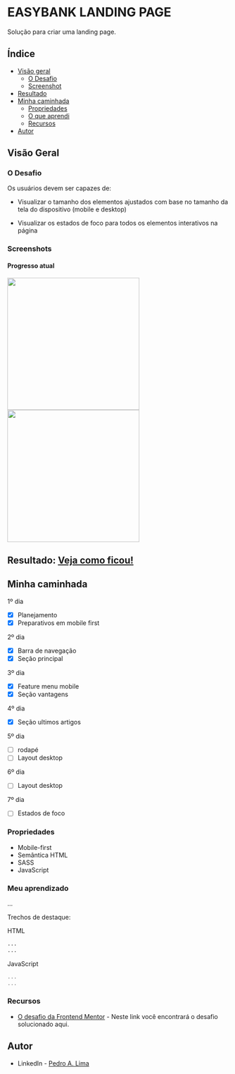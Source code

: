 # EASYBANK LANDING PAGE
Solução para criar uma landing page.

## Índice

- [Visão geral](#visao-geral)
  - [O Desafio](#o-desafio)
  - [Screenshot](#screenshot)
- [Resultado](#resultado)
- [Minha caminhada](#minha-caminhada)
  - [Propriedades](#propriedades)
  - [O que aprendi](#o-que-aprendi)
  - [Recursos](#recursos)
- [Autor](#autor)

## Visão Geral

### O Desafio

Os usuários devem ser capazes de:

- Visualizar o tamanho dos elementos ajustados com base no tamanho da tela do dispositivo (mobile e desktop)

- Visualizar os estados de foco para todos os elementos interativos na página

### Screenshots

<html>
  <h4>Progresso atual</h4>
  <img src="./assets/img/menu.png" width="300px">
  <img src="./assets/img/progresso.png" width="300px">
  <!-- 
  <h4>Layout mobile tema claro</h4>
  <img src="./assets/img/" width="300px">
  <h4>Layout desktop tema padrão</h4>
  <img src="./assets/img/" width="920px">
  <h4>Layout desktop tema claro</h4>
  <img src="./assets/img/" width="920px">
  <h1>Testando funcionalidades</h1>
  <img src="./assets/img/" width="920px"> 
  -->
</html>

## Resultado: [Veja como ficou!](https://easybank-landing-page-pedroalima.vercel.app/)

## Minha caminhada

1º dia
- [x] Planejamento
- [x] Preparativos em mobile first

2º dia
- [x] Barra de navegação
- [x] Seção principal

3º dia
- [x] Feature menu mobile
- [x] Seção vantagens

4º dia
- [x] Seção ultimos artigos

5º dia
- [ ] rodapé
- [ ] Layout desktop

6º dia
- [ ] Layout desktop

7º dia
- [ ] Estados de foco

### Propriedades

- Mobile-first
- Semântica HTML
- SASS
- JavaScript

### Meu aprendizado
...

Trechos de destaque:

HTML
```html
...
...
```
JavaScript
```javascript
...
...
```

### Recursos

<!-- - [JS - .addEventListener() na MDN](https://developer.mozilla.org/pt-BR/docs/Web/API/EventTarget/addEventListener) - Esse artigo vai te ajudar a entender como utilizar o método de instância. -->

- [O desafio da Frontend Mentor](https://www.frontendmentor.io/challenges/todo-app-Su1_KokOW) - Neste link você encontrará o desafio solucionado aqui.

## Autor

- LinkedIn - [Pedro A. Lima](https://www.linkedin.com/in/pedrolima626/)
